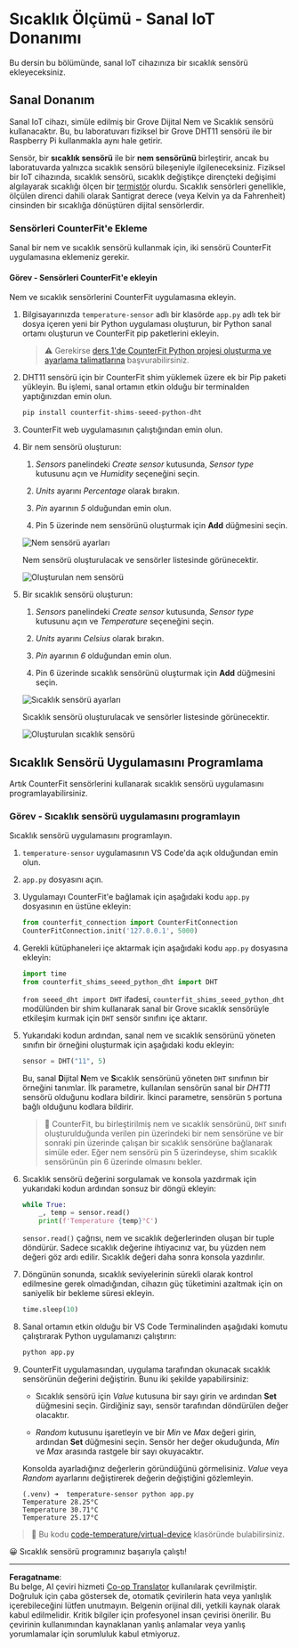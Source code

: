 <!--
CO_OP_TRANSLATOR_METADATA:
{
  "original_hash": "70e5a428b607cd5a9a4f422c2a4df03d",
  "translation_date": "2025-08-28T04:13:52+00:00",
  "source_file": "2-farm/lessons/1-predict-plant-growth/virtual-device-temp.md",
  "language_code": "tr"
}
-->
# Sıcaklık Ölçümü - Sanal IoT Donanımı

Bu dersin bu bölümünde, sanal IoT cihazınıza bir sıcaklık sensörü ekleyeceksiniz.

## Sanal Donanım

Sanal IoT cihazı, simüle edilmiş bir Grove Dijital Nem ve Sıcaklık sensörü kullanacaktır. Bu, bu laboratuvarı fiziksel bir Grove DHT11 sensörü ile bir Raspberry Pi kullanmakla aynı hale getirir.

Sensör, bir **sıcaklık sensörü** ile bir **nem sensörünü** birleştirir, ancak bu laboratuvarda yalnızca sıcaklık sensörü bileşeniyle ilgileneceksiniz. Fiziksel bir IoT cihazında, sıcaklık sensörü, sıcaklık değiştikçe dirençteki değişimi algılayarak sıcaklığı ölçen bir [termistör](https://wikipedia.org/wiki/Thermistor) olurdu. Sıcaklık sensörleri genellikle, ölçülen direnci dahili olarak Santigrat derece (veya Kelvin ya da Fahrenheit) cinsinden bir sıcaklığa dönüştüren dijital sensörlerdir.

### Sensörleri CounterFit'e Ekleme

Sanal bir nem ve sıcaklık sensörü kullanmak için, iki sensörü CounterFit uygulamasına eklemeniz gerekir.

#### Görev - Sensörleri CounterFit'e ekleyin

Nem ve sıcaklık sensörlerini CounterFit uygulamasına ekleyin.

1. Bilgisayarınızda `temperature-sensor` adlı bir klasörde `app.py` adlı tek bir dosya içeren yeni bir Python uygulaması oluşturun, bir Python sanal ortamı oluşturun ve CounterFit pip paketlerini ekleyin.

    > ⚠️ Gerekirse [ders 1'de CounterFit Python projesi oluşturma ve ayarlama talimatlarına](../../../1-getting-started/lessons/1-introduction-to-iot/virtual-device.md) başvurabilirsiniz.

1. DHT11 sensörü için bir CounterFit shim yüklemek üzere ek bir Pip paketi yükleyin. Bu işlemi, sanal ortamın etkin olduğu bir terminalden yaptığınızdan emin olun.

    ```sh
    pip install counterfit-shims-seeed-python-dht
    ```

1. CounterFit web uygulamasının çalıştığından emin olun.

1. Bir nem sensörü oluşturun:

    1. *Sensors* panelindeki *Create sensor* kutusunda, *Sensor type* kutusunu açın ve *Humidity* seçeneğini seçin.

    1. *Units* ayarını *Percentage* olarak bırakın.

    1. *Pin* ayarının *5* olduğundan emin olun.

    1. Pin 5 üzerinde nem sensörünü oluşturmak için **Add** düğmesini seçin.

    ![Nem sensörü ayarları](../../../../../translated_images/counterfit-create-humidity-sensor.2750e27b6f30e09cf4e22101defd5252710717620816ab41ba688f91f757c49a.tr.png)

    Nem sensörü oluşturulacak ve sensörler listesinde görünecektir.

    ![Oluşturulan nem sensörü](../../../../../translated_images/counterfit-humidity-sensor.7b12f7f339e430cb26c8211d2dba4ef75261b353a01da0932698b5bebd693f27.tr.png)

1. Bir sıcaklık sensörü oluşturun:

    1. *Sensors* panelindeki *Create sensor* kutusunda, *Sensor type* kutusunu açın ve *Temperature* seçeneğini seçin.

    1. *Units* ayarını *Celsius* olarak bırakın.

    1. *Pin* ayarının *6* olduğundan emin olun.

    1. Pin 6 üzerinde sıcaklık sensörünü oluşturmak için **Add** düğmesini seçin.

    ![Sıcaklık sensörü ayarları](../../../../../translated_images/counterfit-create-temperature-sensor.199350ed34f7343d79dccbe95eaf6c11d2121f03d1c35ab9613b330c23f39b29.tr.png)

    Sıcaklık sensörü oluşturulacak ve sensörler listesinde görünecektir.

    ![Oluşturulan sıcaklık sensörü](../../../../../translated_images/counterfit-temperature-sensor.f0560236c96a9016bafce7f6f792476fe3367bc6941a1f7d5811d144d4bcbfff.tr.png)

## Sıcaklık Sensörü Uygulamasını Programlama

Artık CounterFit sensörlerini kullanarak sıcaklık sensörü uygulamasını programlayabilirsiniz.

### Görev - Sıcaklık sensörü uygulamasını programlayın

Sıcaklık sensörü uygulamasını programlayın.

1. `temperature-sensor` uygulamasının VS Code'da açık olduğundan emin olun.

1. `app.py` dosyasını açın.

1. Uygulamayı CounterFit'e bağlamak için aşağıdaki kodu `app.py` dosyasının en üstüne ekleyin:

    ```python
    from counterfit_connection import CounterFitConnection
    CounterFitConnection.init('127.0.0.1', 5000)
    ```

1. Gerekli kütüphaneleri içe aktarmak için aşağıdaki kodu `app.py` dosyasına ekleyin:

    ```python
    import time
    from counterfit_shims_seeed_python_dht import DHT
    ```

    `from seeed_dht import DHT` ifadesi, `counterfit_shims_seeed_python_dht` modülünden bir shim kullanarak sanal bir Grove sıcaklık sensörüyle etkileşim kurmak için `DHT` sensör sınıfını içe aktarır.

1. Yukarıdaki kodun ardından, sanal nem ve sıcaklık sensörünü yöneten sınıfın bir örneğini oluşturmak için aşağıdaki kodu ekleyin:

    ```python
    sensor = DHT("11", 5)
    ```

    Bu, sanal **D**ijital **N**em ve **S**ıcaklık sensörünü yöneten `DHT` sınıfının bir örneğini tanımlar. İlk parametre, kullanılan sensörün sanal bir *DHT11* sensörü olduğunu kodlara bildirir. İkinci parametre, sensörün `5` portuna bağlı olduğunu kodlara bildirir.

    > 💁 CounterFit, bu birleştirilmiş nem ve sıcaklık sensörünü, `DHT` sınıfı oluşturulduğunda verilen pin üzerindeki bir nem sensörüne ve bir sonraki pin üzerinde çalışan bir sıcaklık sensörüne bağlanarak simüle eder. Eğer nem sensörü pin 5 üzerindeyse, shim sıcaklık sensörünün pin 6 üzerinde olmasını bekler.

1. Sıcaklık sensörü değerini sorgulamak ve konsola yazdırmak için yukarıdaki kodun ardından sonsuz bir döngü ekleyin:

    ```python
    while True:
        _, temp = sensor.read()
        print(f'Temperature {temp}°C')
    ```

    `sensor.read()` çağrısı, nem ve sıcaklık değerlerinden oluşan bir tuple döndürür. Sadece sıcaklık değerine ihtiyacınız var, bu yüzden nem değeri göz ardı edilir. Sıcaklık değeri daha sonra konsola yazdırılır.

1. Döngünün sonunda, sıcaklık seviyelerinin sürekli olarak kontrol edilmesine gerek olmadığından, cihazın güç tüketimini azaltmak için on saniyelik bir bekleme süresi ekleyin.

    ```python
    time.sleep(10)
    ```

1. Sanal ortamın etkin olduğu bir VS Code Terminalinden aşağıdaki komutu çalıştırarak Python uygulamanızı çalıştırın:

    ```sh
    python app.py
    ```

1. CounterFit uygulamasından, uygulama tarafından okunacak sıcaklık sensörünün değerini değiştirin. Bunu iki şekilde yapabilirsiniz:

    * Sıcaklık sensörü için *Value* kutusuna bir sayı girin ve ardından **Set** düğmesini seçin. Girdiğiniz sayı, sensör tarafından döndürülen değer olacaktır.

    * *Random* kutusunu işaretleyin ve bir *Min* ve *Max* değeri girin, ardından **Set** düğmesini seçin. Sensör her değer okuduğunda, *Min* ve *Max* arasında rastgele bir sayı okuyacaktır.

    Konsolda ayarladığınız değerlerin göründüğünü görmelisiniz. *Value* veya *Random* ayarlarını değiştirerek değerin değiştiğini gözlemleyin.

    ```output
    (.venv) ➜  temperature-sensor python app.py
    Temperature 28.25°C
    Temperature 30.71°C
    Temperature 25.17°C
    ```

> 💁 Bu kodu [code-temperature/virtual-device](../../../../../2-farm/lessons/1-predict-plant-growth/code-temperature/virtual-device) klasöründe bulabilirsiniz.

😀 Sıcaklık sensörü programınız başarıyla çalıştı!

---

**Feragatname**:  
Bu belge, AI çeviri hizmeti [Co-op Translator](https://github.com/Azure/co-op-translator) kullanılarak çevrilmiştir. Doğruluk için çaba göstersek de, otomatik çevirilerin hata veya yanlışlık içerebileceğini lütfen unutmayın. Belgenin orijinal dili, yetkili kaynak olarak kabul edilmelidir. Kritik bilgiler için profesyonel insan çevirisi önerilir. Bu çevirinin kullanımından kaynaklanan yanlış anlamalar veya yanlış yorumlamalar için sorumluluk kabul etmiyoruz.